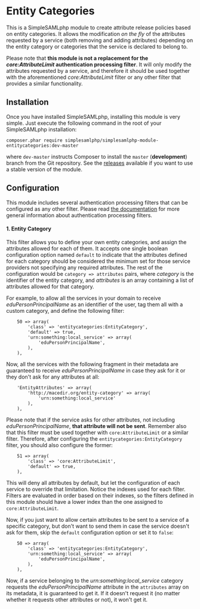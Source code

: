 Entity Categories
=================

This is a SimpleSAMLphp module to create attribute release policies based on entity categories. It allows the
modification _on the fly_ of the attributes requested by a service (both removing and adding attributes) depending on
the entity category or categories that the service is declared to belong to.

Please note that **this module is not a replacement for the _core:AttributeLimit_ authentication processing filter**. It
will only modify the attributes requested by a service, and therefore it should be used together with the aforementioned
_core:AttributeLimit_ filter or any other filter that provides a similar functionality.

Installation
------------

Once you have installed SimpleSAMLphp, installing this module is very simple. Just execute the following
command in the root of your SimpleSAMLphp installation:

```
composer.phar require simplesamlphp/simplesamlphp-module-entitycategories:dev-master
```

where `dev-master` instructs Composer to install the `master` (**development**) branch from the Git repository. See the
[releases](https://github.com/simplesamlphp/simplesamlphp-module-entitycategories/releases) available if you
want to use a stable version of the module.

Configuration
-------------

This module includes several authentication processing filters that can be configured as any other filter. Please read
[the documentation](https://simplesamlphp.org/docs/stable/simplesamlphp-authproc) for more general information about
authentication processing filters.

#### 1. Entity Category

This filter allows you to define your own entity categories, and assign the attributes allowed for each of them. It
accepts one single boolean configuration option named `default` to indicate that the attributes defined for each
category should be considered the minimum set for those service providers not specifying any required attributes. The
rest of the configuration would be `category => attributes` pairs, where *category* is the identifier of the entity
category, and *attributes* is an array containing a list of attributes allowed for that category.

For example, to allow all the services in your domain to receive *eduPersonPrincipalName* as an identifier of the user,
tag them all with a custom category, and define the following filter:

```
    50 => array(
        'class' => 'entitycategories:EntityCategory',
        'default' => true,
        'urn:something:local_service' => array(
            'eduPersonPrincipalName',
        ),
    ),
```

Now, all the services with the following fragment in their metadata are guaranteed to receive *eduPersonPrincipalName*
in case they ask for it or they don't ask for any attributes at all:

```
    'EntityAttributes' => array(
        'http://macedir.org/entity-category' => array(
            'urn:something:local_service'
        ),
    ),
```

Please note that if the service asks for other attributes, not including *eduPersonPrincipalName*, **that attribute will
not be sent**. Remember also that this filter must be used together with `core:AttributeLimit` or a similar filter.
Therefore, after configuring the `entitycategories:EntityCategory` filter, you should also configure the former:

```
    51 => array(
        'class' => 'core:AttributeLimit',
        'default' => true,
    ),
```

This will deny all attributes by default, but let the configuration of each service to override that limitation. Notice
the indexes used for each filter. Filters are evaluated in order based on their indexes, so the filters defined in this
module should have a lower index than the one assigned to `core:AttributeLimit`.

Now, if you just want to allow certain attributes to be sent to a service of a specific category, but don't want to send
them in case the service doesn't ask for them, skip the `default` configuration option or set it to `false`:

```
    50 => array(
        'class' => 'entitycategories:EntityCategory',
        'urn:something:local_service' => array(
            'eduPersonPrincipalName',
        ),
    ),
```

Now, if a service belonging to the _urn:something:local_service_ category requests the *eduPersonPrincipalName*
attribute in the `attributes` array on its metadata, it is guaranteed to get it. If it doesn't request it (no matter
whether it requests other attributes or not), it won't get it.
